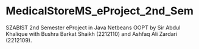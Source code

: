 # MedicalStoreMS_eProject_2nd_Sem
SZABIST 2nd Semester eProject in Java Netbeans OOPT by Sir Abdul Khalique with Bushra Barkat Shaikh (2212110) and Ashfaq Ali Zardari (2212109).
